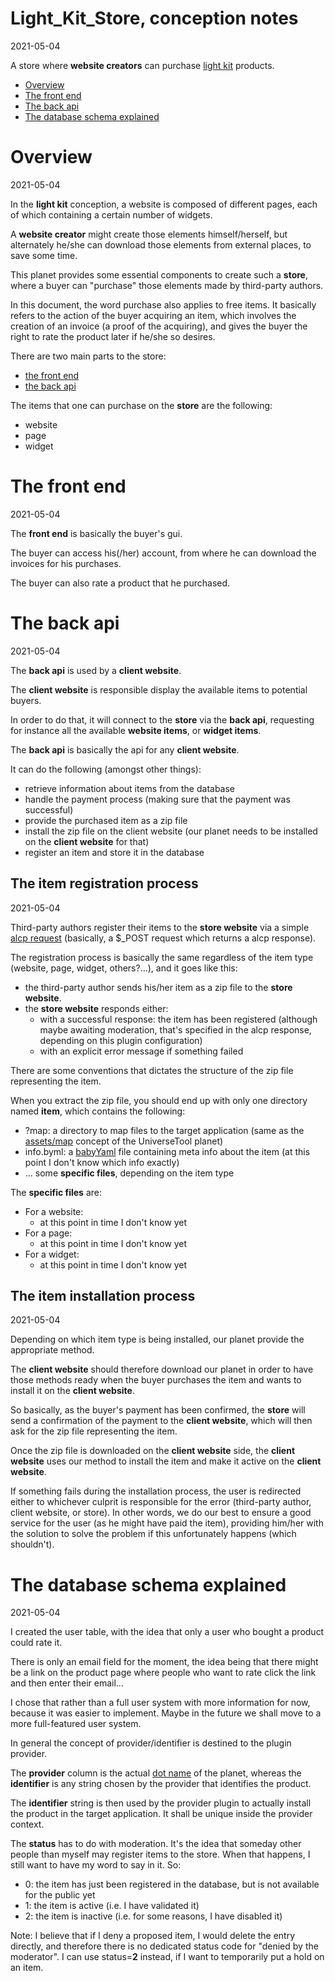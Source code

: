 Light_Kit_Store, conception notes
================
2021-05-04



A store where **website creators** can purchase [light kit](https://github.com/lingtalfi/Light_Kit) products.



- [Overview]()
- [The front end]()
- [The back api]()
- [The database schema explained]()




Overview
=========
2021-05-04


In the **light kit** conception, a website is composed of different pages, each of which containing a certain number of widgets.


A **website creator** might create those elements himself/herself, but alternately he/she can download those elements from external places, to save some time.

This planet provides some essential components to create such a **store**, where a buyer can "purchase" those elements made by third-party authors.

In this document, the word purchase also applies to free items. It basically refers to the action of the buyer acquiring an item, which involves the creation
of an invoice (a proof of the acquiring), and gives the buyer the right to rate the product later if he/she so desires.


There are two main parts to the store:

- [the front end](#the-front-end)
- [the back api](#the-back-api)


The items that one can purchase on the **store** are the following:

- website
- page
- widget




The front end
=======
2021-05-04


The **front end** is basically the buyer's gui.

The buyer can access his(/her) account, from where he can download the invoices for his purchases.

The buyer can also rate a product that he purchased.




The back api
===========
2021-05-04

The **back api** is used by a **client website**.

The **client website** is responsible display the available items to potential buyers.

In order to do that, it will connect to the **store** via the **back api**, requesting for instance all the available **website items**, or **widget items**.


The **back api** is basically the api for any **client website**.


It can do the following (amongst other things):

- retrieve information about items from the database 
- handle the payment process (making sure that the payment was successful)
- provide the purchased item as a zip file
- install the zip file on the client website (our planet needs to be installed on the **client website** for that)
- register an item and store it in the database




The item registration process
---------
2021-05-04


Third-party authors register their items to the **store website** via a simple [alcp request](https://github.com/lingtalfi/Light_AjaxHandler/blob/master/doc/pages/ajax-light-communication-protocol.md) (basically, a $_POST request which returns
a alcp response).


The registration process is basically the same regardless of the item type (website, page, widget, others?...), and it goes like this:

- the third-party author sends his/her item as a zip file to the **store website**.
- the **store website** responds either:
  - with a successful response: the item has been registered (although maybe awaiting moderation, that's specified in the alcp response, depending on this plugin configuration)
  - with an explicit error message if something failed


There are some conventions that dictates the structure of the zip file representing the item.

When you extract the zip file, you should end up with only one directory named **item**, which contains the following:

- ?map: a directory to map files to the target application (same as the [assets/map](https://github.com/lingtalfi/UniverseTools/blob/master/doc/pages/conception-notes.md#the-planets-and-assetsmap) concept of the UniverseTool planet)
- info.byml: a [babyYaml](https://github.com/lingtalfi/BabyYaml) file containing meta info about the item (at this point I don't know which info exactly) 
- ... some **specific files**, depending on the item type



The **specific files** are:

- For a website:
  - at this point in time I don't know yet
- For a page:
  - at this point in time I don't know yet
- For a widget:
  - at this point in time I don't know yet





The item installation process
---------
2021-05-04


Depending on which item type is being installed, our planet provide the appropriate method.

The **client website** should therefore download our planet in order to have those methods ready when the buyer purchases the item and wants to install
it on the **client website**.

So basically, as the buyer's payment has been confirmed, the **store** will send a confirmation of the payment to the **client website**, which will then
ask for the zip file representing the item.

Once the zip file is downloaded on the **client website** side, the **client website** uses our method to install the item and make it active on the **client website**.


If something fails during the installation process, the user is redirected either to whichever culprit is responsible
for the error (third-party author, client website, or store). 
In other words, we do our best to ensure a good service for the user (as he might have paid the item), providing him/her with
the solution to solve the problem if this unfortunately happens (which shouldn't).








The database schema explained
======
2021-05-04



I created the user table, with the idea that only a user who bought a product could rate it.

There is only an email field for the moment, the idea being that there might be a link on the product page where people
who want to rate click the link and then enter their email...

I chose that rather than a full user system with more information for now, because it was easier to implement.
Maybe in the future we shall move to a more full-featured user system.



In general the concept of provider/identifier is destined to the plugin provider.

The **provider** column is the actual [dot name](https://github.com/karayabin/universe-snapshot#the-planet-dot-name) of the planet,
whereas the **identifier** is any string chosen by the provider that identifies the product.

The **identifier** string is then used by the provider plugin to actually install the product in the target application.
It shall be unique inside the provider context.

The **status** has to do with moderation. It's the idea that someday other people than myself may register items to the store.
When that happens, I still want to have my word to say in it. So:

- 0: the item has just been registered in the database, but is not available for the public yet
- 1: the item is active (i.e. I have validated it)
- 2: the item is inactive (i.e. for some reasons, I have disabled it)


Note: I believe that if I deny a proposed item, I would delete the entry directly, and therefore there is no dedicated status code
for "denied by the moderator". I can use status=**2** instead, if I want to temporarily put a hold on an item.







 












